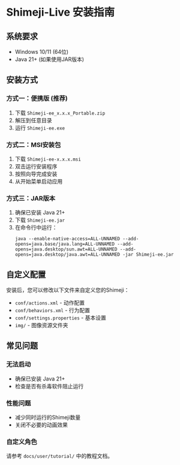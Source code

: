 # Shimeji-Live 安装指南

## 系统要求

- Windows 10/11 (64位)
- Java 21+ (如果使用JAR版本)

## 安装方式

### 方式一：便携版 (推荐)

1. 下载 `Shimeji-ee_x.x.x_Portable.zip`
2. 解压到任意目录
3. 运行 `Shimeji-ee.exe`

### 方式二：MSI安装包

1. 下载 `Shimeji-ee-x.x.x.msi`
2. 双击运行安装程序
3. 按照向导完成安装
4. 从开始菜单启动应用

### 方式三：JAR版本

1. 确保已安装 Java 21+
2. 下载 `Shimeji-ee.jar`
3. 在命令行中运行：
   ```
   java --enable-native-access=ALL-UNNAMED --add-opens=java.base/java.lang=ALL-UNNAMED --add-opens=java.desktop/sun.awt=ALL-UNNAMED --add-opens=java.desktop/java.awt=ALL-UNNAMED -jar Shimeji-ee.jar
   ```

## 自定义配置

安装后，您可以修改以下文件来自定义您的Shimeji：

- `conf/actions.xml` - 动作配置
- `conf/behaviors.xml` - 行为配置  
- `conf/settings.properties` - 基本设置
- `img/` - 图像资源文件夹

## 常见问题

### 无法启动
- 确保已安装 Java 21+
- 检查是否有杀毒软件阻止运行

### 性能问题
- 减少同时运行的Shimeji数量
- 关闭不必要的动画效果

### 自定义角色
请参考 `docs/user/tutorial/` 中的教程文档。
